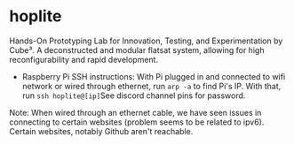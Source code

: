 # hoplite
Hands-On Prototyping Lab for Innovation, Testing, and Experimentation by Cube³. A deconstructed and modular flatsat system, allowing for high reconfigurability and rapid development.

- Raspberry Pi SSH instructions:
With Pi plugged in and connected to wifi network or wired through ethernet, run ```arp -a``` to find Pi's IP. With that, run ```ssh hoplite@[ip]```See discord channel pins for password.

Note: When wired through an ethernet cable, we have seen issues in connecting to certain websites (problem seems to be related to ipv6). Certain websites, notably Github aren't reachable.
